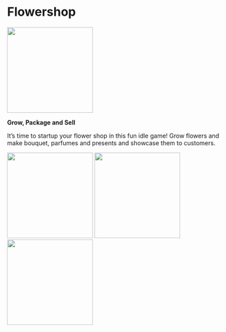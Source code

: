 # Flowershop
<a href="https://play.google.com/store/apps/details?id=com.gnarlygamestudio.flowershop" rel="some text">
<img src="https://www.fcsok.org/wp-content/uploads/2020/04/get-it-on-google-play-badge.png"  width="200" />
</a>


<b>Grow, Package and Sell</b>

It’s time to startup your flower shop in this fun idle game!
Grow flowers and make bouquet, parfumes and presents and showcase them to customers.

<p>
<img src="https://play-lh.googleusercontent.com/s9ZY87N8oAEvAntbariZjbYJMpmU440J1XVxr-a7_RUqysb9gLKwUEHgFdUqNd0vEb4g=w2560-h1440-rw" width="200" />
<img src="https://play-lh.googleusercontent.com/dqvAa2b2NwsprrUGmeo3BPj60MoIFYuetXQ45tXndy437ydwb0K1ZKvBEMCQj54oQTdj=w2560-h1440-rw" width="200" />
<img src="https://play-lh.googleusercontent.com/ju1Un_T43GbQNFM6-ooSg38gwbW022fHfDQkEn8l60BV_W-HGaTtRr3q_CZVsPz7sg=w2560-h1440-rw" width="200" />
</p>
